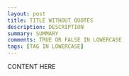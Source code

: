 ```yaml
---
layout: post
title: TITLE WITHOUT QUOTES
description: DESCRIPTION
summary: SUMMARY
comments: TRUE OR FALSE IN LOWERCASE
tags: [TAG IN LOWERCASE]
---
```


CONTENT HERE